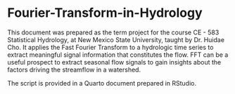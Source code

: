 # Fourier-Transform-in-Hydrology

This document was prepared as the term project for the course CE - 583 Statistical Hydrology, at New Mexico State University, taught by Dr. Huidae Cho. It applies the Fast Fourier Transform to a hydrologic time series to extract meaningful signal information that constitutes the flow. FFT can be a useful prospect to extract seasonal flow signals to gain insights about the factors driving the streamflow in a watershed. 

The script is provided in a Quarto document prepared in RStudio.